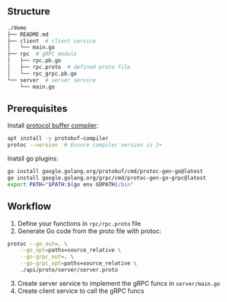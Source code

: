 ## Structure

```bash
./demo
├── README.md
├── client  # client service
│   └── main.go
├── rpc  # gRPC module
│   ├── rpc.pb.go
│   ├── rpc.proto  # defined proto file
│   └── rpc_grpc.pb.go
└── server  # server service
    └── main.go
```

## Prerequisites

Install [protocol buffer compiler](https://protobuf.dev/installation/):

```bash
apt install -y protobuf-compiler
protoc --version  # Ensure compiler version is 3+
```

Inatsll go plugins:

```bash
go install google.golang.org/protobuf/cmd/protoc-gen-go@latest
go install google.golang.org/grpc/cmd/protoc-gen-go-grpc@latest
export PATH="$PATH:$(go env GOPATH)/bin"
```

## Workflow

1. Define your functions in `rpc/rpc.proto` file
2. Generate Go code from the proto file with protoc:

```bash
protoc --go_out=. \
    --go_opt=paths=source_relative \
    --go-grpc_out=. \
    --go-grpc_opt=paths=source_relative \
    ./api/proto/server/server.proto
```

3. Create server service to implement the gRPC funcs in `server/main.go`
4. Create client service to call the gRPC funcs
